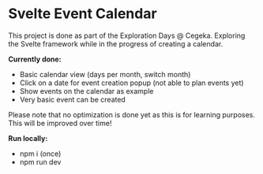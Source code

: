 # Svelte Event Calendar

This project is done as part of the Exploration Days @ Cegeka.
Exploring the Svelte framework while in the progress of creating a calendar.

**Currently done:**
* Basic calendar view (days per month, switch month)
* Click on a date for event creation popup (not able to plan events yet)
* Show events on the calendar as example
* Very basic event can be created

Please note that no optimization is done yet as this is for learning purposes.
This will be improved over time!

**Run locally:** 
* npm i (once)
* npm run dev 
